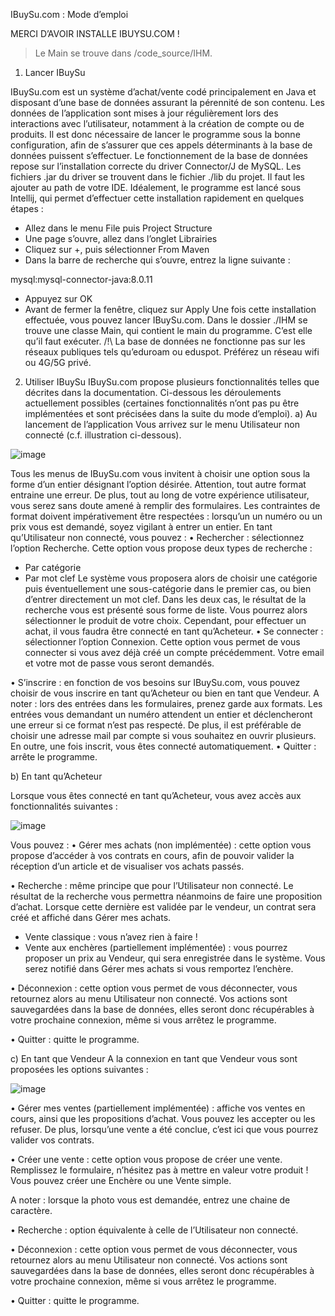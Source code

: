 IBuySu.com : Mode d’emploi

MERCI D’AVOIR INSTALLE IBUYSU.COM !

>Le Main se trouve dans /code_source/IHM.

1.	Lancer IBuySu

IBuySu.com est un système d’achat/vente codé principalement en Java et disposant d’une base de données assurant la pérennité de son contenu. Les données de l’application sont mises à jour régulièrement lors des interactions avec l’utilisateur, notamment à la création de compte ou de produits. Il est donc nécessaire de lancer le programme sous la bonne configuration, afin de s’assurer que ces appels déterminants à la base de données puissent s’effectuer. 
Le fonctionnement de la base de données repose sur l’installation correcte du driver Connector/J de MySQL. Les fichiers .jar du driver se trouvent dans le fichier ./lib du projet. Il faut les ajouter au path de votre IDE. Idéalement, le programme est lancé sous Intellij, qui permet d’effectuer cette installation rapidement en quelques étapes :
- Allez dans le menu File puis Project Structure
-	Une page s’ouvre, allez dans l’onglet Librairies
- Cliquez sur +, puis sélectionner From Maven
-	Dans la barre de recherche qui s’ouvre, entrez la ligne suivante : 

mysql:mysql-connector-java:8.0.11

-	Appuyez sur OK
-	Avant de fermer la fenêtre, cliquez sur Apply
Une fois cette installation effectuée, vous pouvez lancer IBuySu.com. Dans le dossier ./IHM se trouve une classe Main, qui contient le main du programme. C’est elle qu’il faut exécuter. 
/!\  La base de données ne fonctionne pas sur les réseaux publiques tels qu’eduroam ou eduspot. Préférez un réseau wifi ou 4G/5G privé.
2.	Utiliser IBuySu
IBuySu.com propose plusieurs fonctionnalités telles que décrites dans la documentation. Ci-dessous les déroulements actuellement possibles (certaines fonctionnalités n’ont pas pu être implémentées et sont précisées dans la suite du mode d’emploi). 
a)	Au lancement de l’application
Vous arrivez sur le menu Utilisateur non connecté (c.f. illustration ci-dessous). 

![image](https://user-images.githubusercontent.com/72083970/145729614-7600f41b-7719-45e8-8ab1-dfc0c97c6e6f.png)

 
Tous les menus de IBuySu.com vous invitent à choisir une option sous la forme d’un entier désignant l’option désirée. Attention, tout autre format entraine une erreur. 
De plus, tout au long de votre expérience utilisateur, vous serez sans doute amené à remplir des formulaires. Les contraintes de format doivent impérativement être respectées : lorsqu’un un numéro ou un prix vous est demandé, soyez vigilant à entrer un entier.
En tant qu’Utilisateur non connecté, vous pouvez :
•	Rechercher : sélectionnez l’option Recherche. Cette option vous propose deux types de recherche : 
- Par catégorie
- Par mot clef
Le système vous proposera alors de choisir une catégorie puis éventuellement une sous-catégorie dans le premier cas, ou bien d’entrer directement un mot clef. 
Dans les deux cas, le résultat de la recherche vous est présenté sous forme de liste. Vous pourrez alors sélectionner le produit de votre choix. Cependant, pour effectuer un achat, il vous faudra être connecté en tant qu’Acheteur. 
•	Se connecter : sélectionner l’option Connexion. Cette option vous permet de vous connecter si vous avez déjà créé un compte précédemment. Votre email et votre mot de passe vous seront demandés. 

•	S’inscrire : en fonction de vos besoins sur IBuySu.com, vous pouvez choisir de vous inscrire en tant qu’Acheteur ou bien en tant que Vendeur. 
A noter : lors des entrées dans les formulaires, prenez garde aux formats. Les entrées vous demandant un numéro attendent un entier et déclencheront une erreur si ce format n’est pas respecté. De plus, il est préférable de choisir une adresse mail par compte si vous souhaitez en ouvrir plusieurs. 
En outre, une fois inscrit, vous êtes connecté automatiquement.
•	Quitter : arrête le programme. 

b)	En tant qu’Acheteur

Lorsque vous êtes connecté en tant qu’Acheteur, vous avez accès aux fonctionnalités suivantes :

![image](https://user-images.githubusercontent.com/72083970/145729621-37024bdc-6543-4171-a778-84a6059f318d.png)

 
Vous pouvez : 
•	Gérer mes achats (non implémentée) : cette option vous propose d’accéder à vos contrats en cours, afin de pouvoir valider la réception d’un article et de visualiser vos achats passés. 

•	Recherche : même principe que pour l’Utilisateur non connecté. Le résultat de la recherche vous permettra néanmoins de faire une proposition d’achat. Lorsque cette dernière est validée par le vendeur, un contrat sera créé et affiché dans Gérer mes achats. 


- Vente classique : vous n’avez rien à faire !
- Vente aux enchères (partiellement implémentée) : vous pourrez proposer un prix au Vendeur, qui sera enregistrée dans le système. Vous serez notifié dans Gérer mes achats si vous remportez l’enchère. 

•	Déconnexion : cette option vous permet de vous déconnecter, vous retournez alors au menu Utilisateur non connecté. Vos actions sont sauvegardées dans la base de données, elles seront donc récupérables à votre prochaine connexion, même si vous arrêtez le programme. 

•	Quitter : quitte le programme. 


c)	En tant que Vendeur
A la connexion en tant que Vendeur vous sont proposées les options suivantes :

 ![image](https://user-images.githubusercontent.com/72083970/145729636-6ca8f34b-d0a2-467d-b24c-03d39fc38154.png)

•	Gérer mes ventes (partiellement implémentée) : affiche vos ventes en cours, ainsi que les propositions d’achat. Vous pouvez les accepter ou les refuser. De plus, lorsqu’une vente a été conclue, c’est ici que vous pourrez valider vos contrats. 

•	Créer une vente : cette option vous propose de créer une vente. Remplissez le formulaire, n’hésitez pas à mettre en valeur votre produit ! Vous pouvez créer une Enchère ou une Vente simple. 

A noter : lorsque la photo vous est demandée, entrez une chaine de caractère. 

•	Recherche : option équivalente à celle de l’Utilisateur non connecté.

•	Déconnexion : cette option vous permet de vous déconnecter, vous retournez alors au menu Utilisateur non connecté. Vos actions sont sauvegardées dans la base de données, elles seront donc récupérables à votre prochaine connexion, même si vous arrêtez le programme. 

•	Quitter : quitte le programme. 
